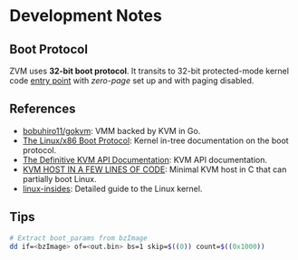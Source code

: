 # Development Notes

## Boot Protocol

ZVM uses **32-bit boot protocol**.
It transits to 32-bit protected-mode kernel code [entry point](https://github.com/torvalds/linux/blob/v4.16/arch/x86/boot/compressed/head_64.S)
with *zero-page* set up
and with paging disabled.

## References

- [bobuhiro11/gokvm](https://github.com/bobuhiro11/gokvm): VMM backed by KVM in Go.
- [The Linux/x86 Boot Protocol](https://www.kernel.org/doc/html/v5.6/x86/boot.html): Kernel in-tree documentation on the boot protocol.
- [The Definitive KVM API Documentation](https://docs.kernel.org/virt/kvm/api.html#): KVM API documentation.
- [KVM HOST IN A FEW LINES OF CODE](https://zserge.com/posts/kvm/): Minimal KVM host in C that can partially boot Linux.
- [linux-insides](https://0xax.gitbooks.io/linux-insides/content/): Detailed guide to the Linux kernel.

## Tips

```bash
# Extract boot_params from bzImage
dd if=<bzImage> of=<out.bin> bs=1 skip=$((0)) count=$((0x1000))
```
